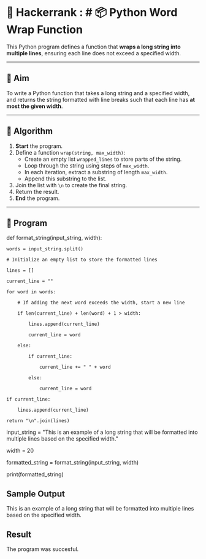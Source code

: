 # 🔄 Hackerrank : # 📦 Python Word Wrap Function

This Python program defines a function that **wraps a long string into multiple lines**, ensuring each line does not exceed a specified width.

---

## 🎯 Aim

To write a Python function that takes a long string and a specified width, and returns the string formatted with line breaks such that each line has **at most the given width**.

---

## 🧠 Algorithm

1. **Start** the program.
2. Define a function `wrap(string, max_width)`:
   - Create an empty list `wrapped_lines` to store parts of the string.
   - Loop through the string using steps of `max_width`.
   - In each iteration, extract a substring of length `max_width`.
   - Append this substring to the list.
3. Join the list with `\n` to create the final string.
4. Return the result.
5. **End** the program.

---


## 🧪 Program
def format_string(input_string, width):

    words = input_string.split()
    
    # Initialize an empty list to store the formatted lines
    
    lines = []
    
    current_line = ""
    
    for word in words:
    
        # If adding the next word exceeds the width, start a new line
        
        if len(current_line) + len(word) + 1 > width:
        
            lines.append(current_line)
            
            current_line = word
        
        else:
  
            if current_line:
        
                current_line += " " + word
            
            else:
            
                current_line = word
    
    if current_line:
    
        lines.append(current_line)
   
    return "\n".join(lines)

input_string = "This is an example of a long string that will be formatted into multiple lines based on the specified width."

width = 20

formatted_string = format_string(input_string, width)

print(formatted_string)

## Sample Output
This is an example
of a long string
that will be
formatted into
multiple lines based
on the specified
width.

## Result
The program was succesful.
